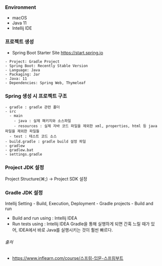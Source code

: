 ### Environment

- macOS
- Java 11
- Intellij IDE

### 프로젝트 생성

- Spring Boot Starter Site https://start.spring.io

```
- Project: Gradle Project
- Spring Boot: Recently Stable Version
- Language: Java
- Packaging: Jar
- Java: 11
- Dependencies: Spring Web, Thymeleaf
```

### Spring 생성 시 프로젝트 구조

```
- gradle : gradle 관련 폴더
- src
  - main
    - java : 실제 패키지와 소스파일
    - resources : 실제 자바 코드 파일을 제외한 xml, properties, html 등 java 파일을 제외한 파일들
  - test : 테스트 코드 소스
- build.gradle : gradle build 설정 파일
- gradlew
- gradlew.bat
- settings.gradle
```

### Project JDK 설정

Project Structure(⌘;) -> Project SDK 설정

### Gradle JDK 설정

Intellij Setting - Build, Execution, Deployment - Gradle projects - Build and run

- Build and run using : Intellij IDEA
- Run tests using : Intellij IDEA Gradle을 통해 실행하게 되면 간혹 느릴 때가 있어, IDEA에서 바로 Java를 실행시키는 것이 훨씬 빠르다.

###### 출처

- https://www.inflearn.com/course/스프링-입문-스프링부트